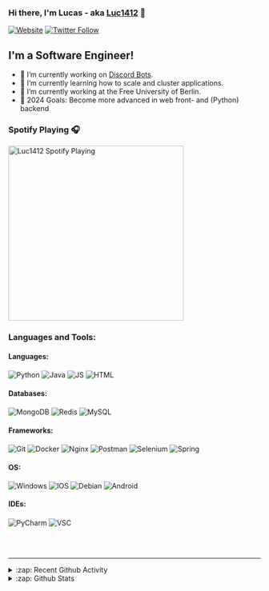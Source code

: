 ### Hi there, I'm Lucas - aka [Luc1412][website] 👋

[![Website](https://img.shields.io/website?label=Luc1412.de&style=for-the-badge&url=https%3A%2F%2Fluc1412.dev)](https://luc1412.dev)
[![Twitter Follow](https://img.shields.io/twitter/follow/luc141201?color=1DA1F2&logo=twitter&style=for-the-badge)](https://twitter.com/intent/follow?original_referer=https%3A%2F%2Fgithub.com%2Fluc1412&screen_name=luc141201)

## I'm a Software Engineer!

- 🔭 I’m currently working on [Discord Bots](https://discord.com/application-directory/444203099331231746).
- 🌱 I’m currently learning how to scale and cluster applications.
- 💼 I’m currently working at the Free University of Berlin.
- 🥅 2024 Goals: Become more advanced in web front- and (Python) backend

### Spotify Playing 🎧
[<img src="https://novatorem.luc1412.vercel.app/api/spotify" alt="Luc1412 Spotify Playing" width="350" />](https://open.spotify.com/user/8s2b4vb43lo6dpah7fgitatrw)

### Languages and Tools:

#### Languages:
<p align="left">
  <img align="center" src="https://img.shields.io/badge/Python-14354C?style=for-the-badge&logo=python&logoColor=white" alt="Python" />
  <img align="center" src="https://img.shields.io/badge/Java-ED8B00?style=for-the-badge&logo=java&logoColor=white" alt="Java" />
  <img align="center" src="https://img.shields.io/badge/JavaScript-F7DF1E?style=for-the-badge&logo=javascript&logoColor=black" alt="JS" />
  <img align="center" src="https://img.shields.io/badge/HTML5-E34F26?style=for-the-badge&logo=html5&logoColor=white" alt="HTML" />
</p>

#### Databases:
 <p align="left">
  <img align="center" src="https://img.shields.io/badge/MongoDB-4EA94B?style=for-the-badge&logo=mongodb&logoColor=white" alt="MongoDB" />
  <img align="center" src="https://img.shields.io/badge/redis-%23DD0031.svg?&style=for-the-badge&logo=redis&logoColor=white" alt="Redis" />
  <img align="center" src="https://img.shields.io/badge/MySQL-00000F?style=for-the-badge&logo=mysql&logoColor=white" alt="MySQL" />
</p>

#### Frameworks:
<p align="left">
  <img align="center" src="https://img.shields.io/badge/Git-F05032?style=for-the-badge&logo=git&logoColor=white" alt="Git" />
  <img align="center" src="https://img.shields.io/badge/Docker-2CA5E0?style=for-the-badge&logo=docker&logoColor=white" alt="Docker" />
  <img align="center" src="https://img.shields.io/badge/Nginx-009639?style=for-the-badge&logo=nginx&logoColor=white" alt="Nginx" />
  <img align="center" src="https://img.shields.io/badge/Postman-FF6C37?style=for-the-badge&logo=Postman&logoColor=white" alt="Postman" />
  <img align="center" src="https://img.shields.io/badge/Selenium-43B02A?style=for-the-badge&logo=Selenium&logoColor=white" alt="Selenium" />
  <img align="center" src="https://img.shields.io/badge/Spring-6DB33F?style=for-the-badge&logo=spring&logoColor=white" alt="Spring" />
</p>

#### OS:
<p align="left">
  <img align="center" src="https://img.shields.io/badge/Windows-0078D6?style=for-the-badge&logo=windows&logoColor=white" alt="Windows" />
  <img align="center" src="https://img.shields.io/badge/iOS-000000?style=for-the-badge&logo=ios&logoColor=white" alt="IOS" />
  <img align="center" src="https://img.shields.io/badge/Debian-A81D33?style=for-the-badge&logo=debian&logoColor=white" alt="Debian" />
  <img align="center" src="https://img.shields.io/badge/Android-3DDC84?style=for-the-badge&logo=android&logoColor=white" alt="Android" />
</p>  

#### IDEs:
<p align="left">
  <img align="center" src="https://img.shields.io/badge/PyCharm-000000.svg?&style=for-the-badge&logo=PyCharm&logoColor=white" alt="PyCharm" />
  <img align="center" src="https://img.shields.io/badge/Visual_Studio_Code-0078D4?style=for-the-badge&logo=visual%20studio%20code&logoColor=white" alt="VSC" />
</p>
<p>
  
</p>

<br />
<br />

---

<details>
  <summary>:zap: Recent Github Activity</summary>
  
<!--START_SECTION:activity-->
1. 🔒 Closed issue [#479](https://github.com/eduMFA/Web/issues/479) in [eduMFA/Web](https://github.com/eduMFA/Web)
2. 🎉 Merged PR [#480](https://github.com/eduMFA/Web/pull/480) in [eduMFA/Web](https://github.com/eduMFA/Web)
3. 🔒 Closed issue [#460](https://github.com/eduMFA/eduMFA/issues/460) in [eduMFA/eduMFA](https://github.com/eduMFA/eduMFA)
4. 🎉 Merged PR [#552](https://github.com/eduMFA/eduMFA/pull/552) in [eduMFA/eduMFA](https://github.com/eduMFA/eduMFA)
<!--END_SECTION:activity-->

</details>

<details>
  <summary>:zap: Github Stats</summary>

  <img align="left" alt="Luc1412's Github Stats" src="https://github-readme-stats-nu-one.vercel.app/api?username=Luc1412&show_icons=true&hide_border=true" />

</details>

[website]: https://Luc1412.de
[twitter]: https://twitter.com/luc141201
[linkedin]: https://www.linkedin.com/in/lucas-hardt-06175b177/
[instagram]: https://www.instagram.com/lv.cas_/
